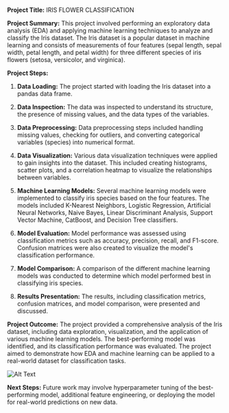 **Project Title:** IRIS FLOWER CLASSIFICATION

**Project Summary:**
This project involved performing an exploratory data analysis (EDA) and applying machine learning techniques to analyze and classify the Iris dataset. The Iris dataset is a popular dataset in machine learning and consists of measurements of four features (sepal length, sepal width, petal length, and petal width) for three different species of iris flowers (setosa, versicolor, and virginica).

**Project Steps:**

1. **Data Loading:** The project started with loading the Iris dataset into a pandas data frame.

2. **Data Inspection:** The data was inspected to understand its structure, the presence of missing values, and the data types of the variables.

3. **Data Preprocessing:** Data preprocessing steps included handling missing values, checking for outliers, and converting categorical variables (species) into numerical format.

4. **Data Visualization:** Various data visualization techniques were applied to gain insights into the dataset. This included creating histograms, scatter plots, and a correlation heatmap to visualize the relationships between variables.

5. **Machine Learning Models:** Several machine learning models were implemented to classify iris species based on the four features. The models included K-Nearest Neighbors, Logistic Regression, Artificial Neural Networks, Naive Bayes, Linear Discriminant Analysis, Support Vector Machine, CatBoost, and Decision Tree classifiers.

6. **Model Evaluation:** Model performance was assessed using classification metrics such as accuracy, precision, recall, and F1-score. Confusion matrices were also created to visualize the model's classification performance.

7. **Model Comparison:** A comparison of the different machine learning models was conducted to determine which model performed best in classifying iris species.

8. **Results Presentation:** The results, including classification metrics, confusion matrices, and model comparison, were presented and discussed.

**Project Outcome:**
The project provided a comprehensive analysis of the Iris dataset, including data exploration, visualization, and the application of various machine learning models. The best-performing model was identified, and its classification performance was evaluated. The project aimed to demonstrate how EDA and machine learning can be applied to a real-world dataset for classification tasks.

![Alt Text](https://github.com/RobinMillford/OIB-SIP/blob/main/Iris%20Flower%20Classification/51518iris-20img1_png.png)

**Next Steps:**
Future work may involve hyperparameter tuning of the best-performing model, additional feature engineering, or deploying the model for real-world predictions on new data.
